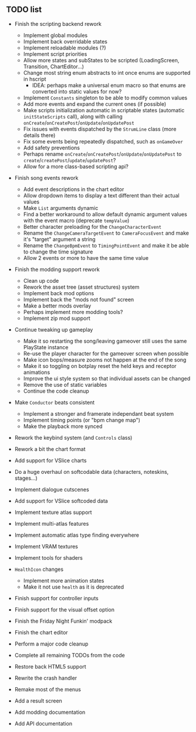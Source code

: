 ## TODO list

- Finish the scripting backend rework
  - Implement global modules
  - Implement back overridable states
  - Implement reloadable modules (?)
  - Implement script priorities
  - Allow more states and subStates to be scripted (LoadingScreen, Transition, ChartEditor...)
  - Change most string enum abstracts to int once enums are supported in hscript
    - IDEA: perhaps make a universal enum macro so that enums are converted into static values for now?
  - Implement `Constants` singleton to be able to modify common values
  - Add more events and expand the current ones (if possible)
  - Make scripts initialization automatic in scriptable states (automatic `initStateScripts` call), along with calling `onCreate`/`onCreatePost`/`onUpdate`/`onUpdatePost`
  - Fix issues with events dispatched by the `StrumLine` class (more details there)
  - Fix some events being repeatedly dispatched, such as `onGameOver`
  - Add safety preventions
  - Perhaps rename `onCreate`/`onCreatePost`/`onUpdate`/`onUpdatePost` to `create`/`createPost`/`update`/`updatePost`?
  - Allow for a more class-based scripting api?

- Finish song events rework
  - Add event descriptions in the chart editor
  - Allow dropdown items to display a text different than their actual values
  - Make `List` arguments dynamic
  - Find a better workaround to allow default dynamic argument values with the event macro (deprecate `tempValue`)
  - Better character preloading for the `ChangeCharacterEvent`
  - Rename the `ChangeCameraTargetEvent` to `CameraFocusEvent` and make it's "target" argument a string
  - Rename the `ChangeBpmEvent` to `TimingPointEvent` and make it be able to change the time signature
  - Allow 2 events or more to have the same time value

- Finish the modding support rework
  - Clean up code
  - Rework the asset tree (asset structures) system
  - Implement back mod options
  - Implement back the "mods not found" screen
  - Make a better mods overlay
  - Perhaps implement more modding tools?
  - Implement zip mod support

- Continue tweaking up gameplay
  - Make it so restarting the song/leaving gameover still uses the same PlayState instance
  - Re-use the player character for the gameover screen when possible
  - Make icon bops/measure zooms not happen at the end of the song
  - Make it so toggling on botplay reset the held keys and receptor animations
  - Improve the ui style system so that individual assets can be changed
  - Remove the use of static variables
  - Continue the code cleanup

- Make `Conductor` beats consistent
  - Implement a stronger and framerate independant beat system
  - Implement timing points (or "bpm change map")
  - Make the playback more synced

- Rework the keybind system (and `Controls` class)

- Rework a bit the chart format
- Add support for VSlice charts
- Do a huge overhaul on softcodable data (characters, noteskins, stages...)
- Implement dialogue cutscenes
- Add support for VSlice softcoded data

- Implement texture atlas support
- Implement multi-atlas features
- Implement automatic atlas type finding everywhere
- Implement VRAM textures
- Implement tools for shaders

- `HealthIcon` changes
  - Implement more animation states
  - Make it not use `health` as it is deprecated

- Finish support for controller inputs
- Finish support for the visual offset option
- Finish the Friday Night Funkin' modpack
- Finish the chart editor

- Perform a major code cleanup
- Complete all remaining TODOs from the code
- Restore back HTML5 support
- Rewrite the crash handler

- Remake most of the menus
- Add a result screen

- Add modding documentation
- Add API documentation
